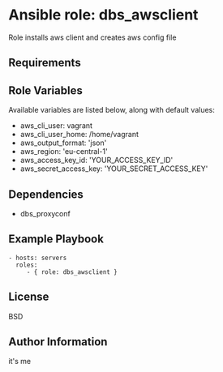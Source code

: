 Ansible role: dbs_awsclient
=========

Role installs aws client and creates aws config file

Requirements
------------

Role Variables
--------------

Available variables are listed below, along with default values:

* aws_cli_user: vagrant
* aws_cli_user_home: /home/vagrant
* aws_output_format: 'json'
* aws_region: 'eu-central-1'
* aws_access_key_id: 'YOUR_ACCESS_KEY_ID'
* aws_secret_access_key: 'YOUR_SECRET_ACCESS_KEY'

Dependencies
------------

* dbs_proxyconf

Example Playbook
----------------

    - hosts: servers
      roles:
         - { role: dbs_awsclient }

License
-------

BSD

Author Information
------------------
it's me

